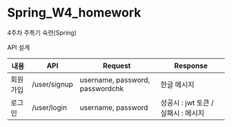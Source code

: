 # Spring_W4_homework
4주차 주특기 숙련(Spring)

API 설계

|내용|API|Request|Response|
|------|---|---|-----|
|회원가입|/user/signup|username, password, passwordchk|한글 메시지
|로그인|/user/login|username, password|성공시 : jwt 토큰 / 실패시 : 메시지
